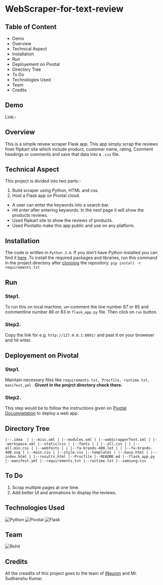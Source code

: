 # WebScraper-for-text-review
## Table of Content
* Demo
* Overview
* Technical Aspect
* Installation
* Run
* Deployement on Pivotal
* Directory Tree
* To Do
* Technologies Used
* Team
* Credits

## Demo
Link:- 

## Overview
This is a simple reivew scraper Flask app. This app simply scrap the reviews from flipkart site which include product, customer name, rating, Comment headings or comments and save that data into a `.csv` file.
## Technical Aspect
This project is divided into two parts:-
1. Build scraper using Python, HTML and css.
2. Host a Flask app on Pivotal cloud.

  * A user can enter the keywords into a search bar.
  * Hit enter after entering keywords. In the next page it will show the products reviews.
  * Used flipkart site to show the reviews of products.
  * Used Pivotalto make this app public and use on any platform.
## Installation
The code is written in `Python 3.6`. If you don't have Python installed you can find it [here](https://www.python.org/downloads/ "install python") .To install the required packages and libraries, run this command in the project directory after [clonning](https://www.howtogeek.com/451360/how-to-clone-a-github-repository/ "cloning") the repository.
`pip install -r requirements.txt`
## Run
### Step1.
To run this on local machine, un-comment the line number 87 or 85 and commentline number 86 or 83 in `flask_app.py` file. Then click on `run` button.
### Step2.
Copy the link for e.g. `http://127.0.0.1:8001/` and past it on your broweser and hit enter.
## Deployement on Pivotal
### Step1.
Maintain necessary files like `requirements.txt, Procfile, runtime.txt, manifest,yml` . **Givent in the projrct directory check there.**
### Step2. 
This step would be to follow the instructions given on [Pivotal Documnetation](https://docs.pivotal.io/platform/application-service/2-8/devguide/deploy-apps/rolling-deploy.html "Pivotal Documnetation") to deploy a web app.
## Directory Tree
`|--.idea 
| |--misc.xml
| |--modules.xml
| |--webScrapperText.iml
| |--workspace.xml
|--static/css
| |--fonts
| | |--all.css
| | |--all.min.css
| |--webfonts
| | |--fa-brands-400.lot
| | |--fa-brands-400.svg
| |--main.css
| |--style.css
|--templates
| |--base.html
| |--index.html
| |--results.html
|--Procfile
|--README.md
|--flask_app.py
|--manifest.yml
|--requirements.txt
|--runtime.txt
|--samsung.csv`
## To Do
1. Scrap multiple pages at one time.
2. Add better UI and animations to display the reviews.
## Technologies Used
![Python](https://www.python.org/static/community_logos/python-logo-master-v3-TM.png)   ![Pivotal](https://4.bp.blogspot.com/-C-7zGVquuN0/W3sTKSKPseI/AAAAAAAAEYw/qUs8kXRXHTwV_VnA-sUFIH5aOnum68HKwCLcBGAs/s1600/center-pivotal-logo.png)  ![Flask](https://miro.medium.com/max/438/1*0G5zu7CnXdMT9pGbYUTQLQ.png)
## Team
![Rohit](https://avatars0.githubusercontent.com/u/35064155?s=400&u=55b08cb72de99de06f4f8728e038297e90c8e255&v=4)
## Credits
All the creadits of this project goes to the team of [iNeuron](https://ineuron.ai/ "iNeuron") and Mr. Sudhanshu Kumar.
